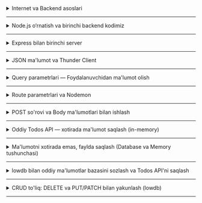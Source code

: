 <details>
    <summary>Internet va Backend asoslari</summary>
## 🗓️ 1-hafta — 1-dars

### 🏷️ Mavzu: **Internet va Backend asoslari**

---

### Internet qanday ishlaydi?

Internet — bu butun dunyodagi kompyuterlar bir-biri bilan bog‘lanib, ma’lumot almashadigan ulkan tarmoqdir. Siz brauzerga biror sayt manzilini kiritganda (masalan, `www.youtube.com`), sizning kompyuteringiz boshqa bir kompyuterga — **serverga** murojaat qiladi. Server degani — ma’lumot saqlanadigan va uni boshqalarga jo‘natadigan kuchli kompyuter.

Masalan:

* Siz YouTube’ga kirdingiz → brauzer YouTube serveriga “menga sahifani yubor” deb so‘rov jo‘natadi.
* Server sahifa kodi, rasm va videolarni yuboradi.
* Sizning brauzeringiz shu ma’lumotni chiroyli qilib ekranda ko‘rsatadi.

---

### Frontend va Backend

**Frontend** — foydalanuvchi ko‘radigan qism. HTML, CSS, JavaScript yordamida ishlanadi.
**Backend** — foydalanuvchi ko‘rmaydigan qism. U ma’lumotni saqlaydi, hisob-kitob qiladi va frontendga yuboradi.

Misol:

* Onlayn do‘konda mahsulotlarni ko‘rasiz (frontend).
* Ammo u mahsulotlar qayerdan keladi? Serverdagi ma’lumotlar bazasidan (backend).
* Siz buyurtma berasiz → server uni yozib qo‘yadi → keyin do‘kon xodimlari ko‘radi.

---

### So‘rov (Request) va Javob (Response)

Har safar siz biror saytga kirganingizda brauzer **so‘rov** yuboradi, server esa **javob** qaytaradi.

* **So‘rov (Request):** Brauzerning “Menga shu narsani ber” degan xabari.
* **Javob (Response):** Serverning “Mana senga so‘raganing” deb yuborgan ma’lumoti.

Masalan: siz brauzerga `https://catfact.ninja/fact` yozasiz. Server quyidagicha javob yuboradi:

```json
{
  "fact": "Mushuklar kuniga 12-16 soat uxlashadi.",
  "length": 41
}
```

Bu javob **JSON** formatida.

---

### HTTP tushunchasi

HTTP — bu brauzer va server o‘rtasida ma’lumot almashish uchun ishlatiladigan asosiy qoidalar to‘plami.

HTTP’da bir nechta turdagi so‘rovlar bor:

* **GET** — ma’lumot olish. (masalan, mahsulot ro‘yxati so‘rash)
* **POST** — yangi ma’lumot yuborish. (masalan, yangi buyurtma yuborish)
* **PUT/PATCH** — ma’lumotni yangilash. (masalan, profilingizdagi telefon raqamini o‘zgartirish)
* **DELETE** — ma’lumotni o‘chirish. (masalan, eski postni o‘chirish)

---

### JSON nima va nega kerak?

JSON — bu ma’lumotlarni internet orqali tartibli yuborish usuli. Deyarli barcha backend va frontend dasturlar bir-biri bilan JSON orqali gaplashadi.

**Oddiy misol:**

```json
{
  "ism": "Dilshod",
  "yosh": 14,
  "hobby": "futbol"
}
```

* `{}` obyekt — ichida ma’lumot bor.
* `"ism": "Dilshod"` — “ism” degan kalit va uning qiymati “Dilshod”.
* `:` belgisi kalit va qiymatni ajratadi.
* `,` belgisi bir nechta ma’lumotlarni ajratib turadi.

**Ro‘yxat (array) misoli:**

```json
[
  { "ism": "Ali", "yosh": 13 },
  { "ism": "Vali", "yosh": 12 }
]
```

`[]` — bu ro‘yxat. Ichida obyektlar bor.

---

### JSON real hayotdan misollar

1. O‘yinlardagi foydalanuvchi ma’lumoti:

```json
{
  "nickname": "ProGamer",
  "level": 5,
  "score": 3200
}
```

2. Onlayn do‘kondagi mahsulot:

```json
{
  "nomi": "Telefon",
  "brend": "Samsung",
  "narx": 2500000,
  "omborda": true
}
```

3. Maktabdagi o‘quvchilar ro‘yxati:

```json
[
  { "ism": "Aziza", "sinfi": "7A" },
  { "ism": "Sardor", "sinfi": "7A" },
  { "ism": "Lola", "sinfi": "7B" }
]
```

---

### Developer Tools yordamida ko‘rish

Har bir brauzerda **Developer Tools** (F12) degan qulaylik bor.

1. Istalgan saytga kiring.
2. F12 tugmasini bosing yoki o‘ng tugma → “Inspect”.
3. “Network” bo‘limiga kiring.
4. Sahifani yangilang (Reload).
5. Ko‘p fayllar chiqadi: HTML, CSS, JS, rasmlar, JSON ma’lumotlar.

Masalan, YouTube’da video sahifasini ochsangiz ko‘plab `GET` so‘rovlari va `200` javob kodlarini ko‘rasiz.

* **200** — hammasi joyida.
* **404** — topilmadi.
* **500** — serverda xato bor.

---

### Oddiy mashq

1. Kompyuteringizda yangi `men.json` fayli yarating.
2. Quyidagicha yozing:

```json
{
  "ism": "Sizning ismingiz",
  "yosh": 13,
  "qiziqishlar": ["Kompyuter o‘yinlari", "Futbol", "Rasm chizish"]
}
```

3. Faylni VS Code yoki brauzerda ochib ko‘ring. JSON ma’lumot qanday yozilganiga e’tibor bering.

4. Brauzerga mana bu manzilni yozing:
   `https://jsonplaceholder.typicode.com/users`
   — ko‘p ma’lumotlar chiqadi, bu haqiqiy backenddan kelgan JSON.

---

### Asosiy tushunchalar

* **Backend** — yashirin qism, ma’lumotni boshqaradi.
* **Frontend** — foydalanuvchi ko‘radigan qism.
* **Server** — backend ishlaydigan kompyuter.
* **HTTP** — brauzer va serverning aloqa tili.
* **JSON** — ma’lumotni internet orqali yuborish va olish uchun eng ko‘p ishlatiladigan format.

---

</details>

<hr>

<details>
    <summary>Node.js o‘rnatish va birinchi backend kodimiz</summary>
## 🗓️ 1-hafta — 2-dars

### 🏷️ Mavzu: **Node.js o‘rnatish va birinchi backend kodimiz**

---

### Node.js nima?

Node.js — bu **JavaScript dasturini brauzerdan tashqarida ham ishlatish imkonini beradigan platforma**.
Biz odatda JavaScript’ni faqat saytning ko‘rinadigan qismida ishlatamiz (frontend). Ammo Node.js tufayli server tarafda ham JS yozish mumkin.
Ya’ni, **bir xil til — ikkala tomonda** (frontend va backend). Shu sababli o‘rganish oson.

**Oddiy taqqoslash:**

|              | Frontend               | Backend                                      |
| ------------ | ---------------------- | -------------------------------------------- |
| Til          | JavaScript (brauzerda) | JavaScript (Node.js bilan)                   |
| Ko‘rinadimi? | Ha                     | Yo‘q                                         |
| Vazifasi     | Dizayn, interaktivlik  | Ma’lumotni saqlash, hisoblash, qayta ishlash |

---

### Node.js o‘rnatish

1. [https://nodejs.org](https://nodejs.org) saytidan **LTS (Recommended)** versiyasini yuklab oling.
2. O‘rnatish vaqtida barcha sozlamalarni standart qoldiring (Next, Next, Install).
3. O‘rnatish tugagach, **Terminal** yoki **CMD** ochib, quyidagilarni yozing:

```bash
node -v
```

Node versiyasini ko‘rsatadi (masalan `v20.11.0`).

```bash
npm -v
```

npm versiyasini ko‘rsatadi (masalan `10.2.4`).

✅ Bu Node.js va npm (Node Package Manager — Node uchun paketlar o‘rnatadigan dastur) ishlayotganini bildiradi.

---

### Node.js bilan birinchi dastur

1. Kompyuteringizda yangi papka yarating: `backend-lessons`
2. VS Code orqali shu papkani oching.
3. Yangi fayl yarating: `app.js`
4. Quyidagi kodni yozing:

```javascript
console.log("Salom, Node.js!");
```

5. Terminalda shu faylni ishga tushiring:

```bash
node app.js
```

Ekranda `Salom, Node.js!` yozuvi chiqadi.

➡️ Bu — bizning birinchi server tomondagi JavaScript ishga tushganini bildiradi.

---

### Node.js bilan oddiy hisoblash

```javascript
const a = 5;
const b = 7;
console.log("Yig‘indi:", a + b);
console.log("Ko‘paytma:", a * b);
```

`node app.js` bilan ishga tushiring. Natija terminalda chiqadi.
Bu bilan biz Node’ning oddiy JavaScript kodini qanday ishlatayotganini ko‘ramiz.

---

### Oddiy mini loyiha: shaxsiy ma’lumot

`info.js` degan fayl yarating va quyidagicha yozing:

```javascript
const ism = "Dilshod";
const yosh = 14;
const qiziqishlar = ["Futbol", "Kitob o‘qish", "Dasturlash"];

console.log("Mening ismim:", ism);
console.log("Yoshim:", yosh);
console.log("Qiziqishlarim:", qiziqishlar.join(", "));
```

Terminalda ishga tushiring:

```bash
node info.js
```

Natija:

```
Mening ismim: Dilshod
Yoshim: 14
Qiziqishlarim: Futbol, Kitob o‘qish, Dasturlash
```

---

### npm va `package.json`

npm — Node.js uchun kerakli dasturlarni (kutubxonalarni) o'rnatish imkonini beradi.
Masalan, loglarni chiroyli rangda chiqarish uchun `chalk` paketini o'rnatamiz.

1. Terminalda papka ichida quyidagini yozing:

```bash
npm init -y
```

Bu `package.json` degan fayl yaratadi — u loyiha haqida ma'lumot saqlaydi.

**Muhim:** ES Module syntaxidan foydalanish uchun `package.json` da quyidagi sozlash kerak:

```json
{
  "name": "backend-lessons",
  "version": "1.0.0",
  "type": "module",
  "description": "Backend asoslari kursi",
  "main": "server.js",
  "scripts": {
    "start": "node server.js",
    "dev": "nodemon server.js",
    "test": "echo \"Error: no test specified\" && exit 1"
  },
  "keywords": ["backend", "node", "express"],
  "author": "Sizning ismingiz",
  "license": "MIT"
}
```

Asosiy moslashuvlar:
* `"type": "module"` — ES Module syntaxini ishlatish uchun majburiy
* `scripts` — tez-tez ishlatiladigan buyruqlar (`npm start`, `npm run dev`)

2. `chalk` kutubxonasini o‘rnatamiz:

```bash
npm install chalk
```

3. `app.js` faylida quyidagilarni yozamiz:

```javascript
import chalk from 'chalk';

console.log(chalk.blue('Salom, Node.js!'));
console.log(chalk.green('Backend boshlayapmiz 🚀'));
```

4. Ishga tushiring:

```bash
node app.js
```

Endi yozuvlar rangli chiqadi.

---

### Foydali buyruqlar

* `node fayl_nomi.js` — faylni ishga tushirish.
* `npm init -y` — yangi Node loyihasini yaratish.
* `npm install kutubxona_nomi` — qo‘shimcha kutubxonalar o‘rnatish.

---

### Xulosa

* Node.js — backend yozish uchun juda qulay, chunki JavaScript tilidan foydalanamiz.
* Node.js o‘rnatib, terminal orqali dasturlarni ishga tushirishni o‘rgandik.
* npm yordamida boshqa kutubxonalarni qo‘shish mumkin.

</details>

<hr>

<details>
    <summary>Express bilan birinchi server</summary>

## 🗓️ 1-hafta — 3-dars

### 🏷️ Mavzu: **Express bilan birinchi server**

---

### 🎯 Bu darsda nima o'rganamiz?

* Express nima va nega kerak
* Birinchi serverni qanday yaratish
* Oddiy yo'llar (routes) yaratish
* Brauzerda natijalarni ko'rish

---

### Express nima va nega kerak?

Node.js bilan ham server yozish mumkin, lekin har safar ko'p kod yozish kerak bo'ladi va chalkash bo'lib ketadi.
**Express** — bu Node.js uchun yozilgan maxsus kutubxona (tayyor kodlar to'plami).
Biz undan foydalansak:

* Serverni juda tez ishga tushira olamiz.
* Turli manzillar (yo'llar) yaratib, turli ma'lumot yubora olamiz.
* Katta kodlar o'rniga bir necha qator bilan ishni boshlaymiz.

**Oddiy hayotiy misol:**
Express — bu "tayyor oshxona". O'zingiz ham oshxona qurishingiz mumkin, lekin Express borida hammasi tayyor: gaz plitasi, idish-tovoq, pichoq. Siz faqat taom tayyorlaysiz.

---

### Express o'rnatish

1. Papka ochamiz: `backend-lessons`
2. Terminalda shu papkaga kiring.
3. Node loyihasini boshlang:

```bash
npm init -y
```

4. Expressni o'rnating:

```bash
npm install express
```

✅ Endi Express loyihangizga qo'shildi.

---

### Birinchi Express server

`server.js` faylini yarating va yozing:

```javascript
import express from 'express';    // Express kutubxonasini chaqiryapmiz

const app = express();            // Server dasturini yaratdik
const PORT = 3000;                // Server ishlaydigan port

// Asosiy manzil — bu / (ildiz)
app.get('/', function(req, res) {
  res.send('Salom! Bu mening birinchi backend serverim 🚀');
});

// Serverni ishga tushiramiz
app.listen(PORT, function() {
  console.log(`Server ishga tushdi: http://localhost:${PORT}`);
});
```

Keyin terminalda ishga tushiring:

```bash
node server.js
```

Brauzerga `http://localhost:3000` kirib ko'ring.
Sizning yozgan matningiz ekranga chiqadi.

✅ **Tabriklaymiz!** Siz birinchi backend serveringizni ishga tushirdingiz!

---

### Kod qanday ishlaydi?

Keling, har bir qatorni tushunib olaylik:

1. `import express from 'express'` — Express kutubxonasini chaqiramiz
2. `const app = express()` — Serverimizni yaratamiz
3. `const PORT = 3000` — Server qaysi "eshik"da tinglashini belgilaymiz
4. `app.get('/', ...)` — Asosiy manzilga kelgan so'rovga javob beramiz
5. `res.send(...)` — Foydalanuvchiga matn yuboramiz
6. `app.listen(...)` — Serverni ishga tushiramiz

---

### **GET** tushunchasi

Biz `app.get()` ishlatdik. **GET** — bu **so'rov turi**.

* Internetda foydalanuvchi serverdan ma'lumot olish uchun **GET** so'rovi yuboradi.
* Brauzerda har safar manzil kiritganingizda aslida GET yuboriladi.

Misol:

* Siz `https://google.com` deb yozasiz → brauzer Google serveriga **GET** so'rovi yuboradi → server sahifa qaytaradi.

Express'da `app.get('/yo'l', ...)` — "kimdir shu yo'lga GET so'rovi yuborsa, nima javob beramiz?" degani.

---

### Turli yo'llar (Routes) yaratish

"Route" — bu serverdagi manzil yoki sahifa. Xuddi uyingizda turli xonalar bor kabi, serveringizda ham turli yo'llar bo'ladi.

Keling, yana 2 ta yo'l qo'shamiz:

```javascript
import express from 'express';
const app = express();
const PORT = 3000;

// 1-yo'l: Asosiy sahifa
app.get('/', function(req, res) {
  res.send('Salom! Bu asosiy sahifa 🏠');
});

// 2-yo'l: Haqida sahifa
app.get('/about', function(req, res) {
  res.send('Bu — sayt haqida ma'lumot 📖');
});

// 3-yo'l: Kontakt sahifa
app.get('/contact', function(req, res) {
  res.send('Biz bilan bog\'lanish: contact@example.com 📧');
});

app.listen(PORT, function() {
  console.log(`Server ishga tushdi: http://localhost:${PORT}`);
});
```

Endi brauzerda sinab ko'ring:
* `http://localhost:3000/` → "Salom! Bu asosiy sahifa 🏠"
* `http://localhost:3000/about` → "Bu — sayt haqida ma'lumot 📖"
* `http://localhost:3000/contact` → "Biz bilan bog'lanish: ..."

---

### 🎮 Amaliy mashqlar

**1-mashq:** `/hello` degan yo'l yarating

```javascript
app.get('/hello', function(req, res) {
  res.send('Salom, dunyo! 🌍');
});
```

**2-mashq:** `/time` degan yo'l yarating, u hozirgi vaqtni ko'rsatsin

```javascript
app.get('/time', function(req, res) {
  const hozir = new Date();
  res.send(`Hozirgi vaqt: ${hozir.toLocaleTimeString()}`);
});
```

**3-mashq:** `/hobby` degan yo'l yarating, o'zingizning sevimli mashg'ulotingizni yozing

```javascript
app.get('/hobby', function(req, res) {
  res.send('Mening sevimli mashg\'ulotim: dasturlash 💻');
});
```

---

### Kodni yangilash va sinash

Hozir server kodini o'zgartirganda, uni qayta ishga tushirish kerak:

1. Terminalda **CTRL + C** ni bosing (serverni to'xtatish)
2. Yana `node server.js` yozing (qayta ishga tushirish)
3. Brauzerda sahifani yangilang (Refresh/F5)

> Keyingi darsda biz buni avtomatik qilishni o'rganamiz!

---

### 🌟 Ajoyib loyiha: O'zingiz haqingizda mini-sayt

Keling, barcha bilimlaringizni birlashtirgan holda kichik loyiha yarataylik:

```javascript
import express from 'express';
const app = express();
const PORT = 3000;

app.get('/', function(req, res) {
  res.send('<h1>Mening Mini Saytim 🌟</h1><p>Bosh sahifaga xush kelibsiz!</p>');
});

app.get('/about', function(req, res) {
  res.send('<h1>Men haqimda 👤</h1><p>Ismim: [sizning ismingiz]</p><p>Yoshim: 14</p>');
});

app.get('/hobbies', function(req, res) {
  res.send('<h1>Qiziqishlarim 🎯</h1><ul><li>Dasturlash</li><li>Futbol</li><li>Kitob o\'qish</li></ul>');
});

app.get('/contact', function(req, res) {
  res.send('<h1>Bog\'lanish 📞</h1><p>Email: sizning@email.com</p>');
});

app.listen(PORT, function() {
  console.log(`🚀 Mini saytingiz tayyor: http://localhost:${PORT}`);
});
```

**Topshiriq:** Yuqoridagi kodga o'zingiz haqingizdagi ma'lumotlarni qo'ying va ishga tushiring!

---

### Asosiy tushunchalar

* **Express** — serverni tez va oson yaratishga yordam beradi.
* **GET** — ma'lumot so'rash uchun ishlatiladi.
* **Route (yo'l)** — serverdagi manzillar (masalan `/`, `/about`, `/contact`).
* **res.send()** — foydalanuvchiga matn yoki HTML yuboradi.
* **PORT** — server qaysi "eshik"da ishlashi kerak (odatda 3000).

---

### 🏆 Nima o'rgandik?

✅ Express'ni o'rnatdik va ishlatdik
✅ Birinchi serverimizni yaratdik
✅ Bir nechta yo'llar (routes) yaratdik
✅ Brauzerda natijalarni ko'rdik
✅ Kichik loyiha yasadik

**Keyingi darsda:** Serverdan JSON ma'lumot yuborish va Thunder Client bilan ishlashni o'rganamiz! 🎯

---

</details>

<hr>

<details>
    <summary>JSON ma'lumot va Thunder Client</summary>

## 🗓️ 2-hafta — 1-dars

### 🏷️ Mavzu: **JSON ma'lumot va Thunder Client**

---

### 🎯 Bu darsda nima o'rganamiz?

* JSON nima va nega kerak
* `res.json()` va `res.send()` farqi
* Thunder Client'ni qanday ishlatish
* API test qilish

---

### JSON nima? (Qisqa takrorlash)

Birinchi darsda biz JSON haqida bilib olgan edik. Keling, yana bir bor eslaymiz:

**JSON** — bu ma'lumotlarni internet orqali yuborishning eng qulay usuli.

```json
{
  "ism": "Ali",
  "yosh": 14,
  "hobby": "futbol"
}
```

Bu — bitta **obyekt**. Ichida 3 ta ma'lumot bor: ism, yosh va hobby.

---

### res.send() vs res.json()

Oldingi darsda biz `res.send()` ishlatgan edik. Endi yangi narsa o'rganamiz: `res.json()`

**Farq qanday?**

```javascript
// res.send() — oddiy matn yuboradi
app.get('/hello', function(req, res) {
  res.send('Salom, dunyo!');
});

// res.json() — JSON formatda ma'lumot yuboradi
app.get('/user', function(req, res) {
  res.json({
    ism: 'Ali',
    yosh: 14,
    hobby: 'futbol'
  });
});
```

**Qachon qaysi birini ishlatamiz?**
* `res.send()` → oddiy matn yoki HTML uchun
* `res.json()` → ma'lumotlar (obyekt, array) uchun ✅

---

### Birinchi JSON API'miz

Keling, kitoblar ro'yxatini qaytaradigan API yarataylik:

```javascript
import express from 'express';
const app = express();
const PORT = 3000;

// Bitta kitob haqida ma'lumot
app.get('/kitob', function(req, res) {
  res.json({
    nomi: 'Alpomish',
    muallif: 'Xalq og\'zaki ijodi',
    sahifalar: 120,
    til: 'O\'zbek'
  });
});

// Bir nechta kitoblar ro'yxati
app.get('/kitoblar', function(req, res) {
  res.json([
    { nomi: 'Alpomish', muallif: 'Xalq og\'zaki ijodi' },
    { nomi: 'Ufq', muallif: 'Odil Yoqubov' },
    { nomi: 'Kecha va Kunduz', muallif: 'Cho\'lpon' }
  ]);
});

app.listen(PORT, function() {
  console.log(`Server: http://localhost:${PORT}`);
});
```

Brauzerda sinab ko'ring:
* `http://localhost:3000/kitob` → bitta kitob ma'lumoti
* `http://localhost:3000/kitoblar` → kitoblar ro'yxati

---

### Thunder Client nima?

Brauzer faqat **GET** so'rovlarini yuborishi mumkin. Lekin biz keyinroq **POST**, **DELETE** va boshqa so'rovlarni ham yuborishimiz kerak bo'ladi.

**Thunder Client** — bu VS Code ichidagi maxsus vosita. U bizga:
* Har xil turdagi so'rovlar yuborish imkonini beradi
* JSON ma'lumot yuborish va olish oson
* Natijalarni chiroyli ko'rish mumkin

**Oddiy misol:**
Thunder Client — bu pochta bo'limi. Siz server uchun xat (so'rov) yozasiz va serverdan javob olasiz.

---

### Thunder Client o'rnatish

1. VS Code'ni oching
2. Chap tomonda **Extensions** (pazl belgisi) ni bosing
3. Qidiruv qismiga **Thunder Client** yozing
4. **Install** tugmasini bosing
5. Chap tomonda yangi chaqmoqcha 雷 belgisi paydo bo'ladi

✅ Tayyor! Endi ishlatishimiz mumkin.

---

### Thunder Client bilan birinchi test

**1-qadam:** Server ishga tushirilganiga ishonch hosil qiling

```bash
node server.js
```

**2-qadam:** Thunder Client'ni oching
* Chap tomonda **Thunder Client** belgisini bosing
* **New Request** tugmasini bosing

**3-qadam:** So'rov yuboring
* **Method:** GET (default bo'ladi)
* **URL:** `http://localhost:3000/kitoblar`
* **Send** tugmasini bosing

✅ Natija: Kitoblar ro'yxati JSON formatda chiqadi!

---

### 🎮 Amaliy mashqlar

**Mashq 1:** O'yinlar API'si yarating

```javascript
app.get('/oyinlar', function(req, res) {
  res.json([
    { nomi: 'Minecraft', janr: 'Sandbox', yil: 2011 },
    { nomi: 'FIFA 24', janr: 'Sport', yil: 2023 },
    { nomi: 'GTA 5', janr: 'Action', yil: 2013 }
  ]);
});
```

Thunder Client orqali test qiling!

**Mashq 2:** Meva-cheva API'si

```javascript
app.get('/mevalar', function(req, res) {
  res.json([
    { nomi: 'Olma', rang: 'qizil', narx: 5000 },
    { nomi: 'Banan', rang: 'sariq', narx: 8000 },
    { nomi: 'Uzum', rang: 'yashil', narx: 15000 }
  ]);
});
```

**Mashq 3:** O'zingiz haqingizda API

```javascript
app.get('/men', function(req, res) {
  res.json({
    ism: 'Sizning ismingiz',
    yosh: 14,
    maktab: '12-maktab',
    sevimli_fan: 'Informatika',
    qiziqishlar: ['Dasturlash', 'Futbol', 'Rasm chizish']
  });
});
```

---

### Foydali maslahat 💡

**Brauzerdagi natijani chiroyliroq ko'rish:**

Brauzerga maxsus extension o'rnatish mumkin:
* Chrome: **JSON Formatter**
* Firefox: **JSON Lite**

Yoki shunchaki Thunder Client ishlatishingiz mumkin — u avtomatik chiroyli ko'rsatadi!

---

### Asosiy tushunchalar

* **JSON** — ma'lumotlarni internet orqali yuborishning standart usuli
* **res.json()** — JSON formatda javob yuboradi
* **res.send()** — oddiy matn yuboradi
* **Thunder Client** — VS Code ichidagi API test qilish vositasi
* **Array** — bir nechta obyektlar ro'yxati `[{}, {}]`
* **Obyekt** — ma'lumotlar to'plami `{ kalit: qiymat }`

---

### 🏆 Nima o'rgandik?

✅ JSON formatda ma'lumot yuborishni
✅ res.json() va res.send() farqini
✅ Thunder Client'ni o'rnatishni va ishlatishni
✅ API'larni test qilishni
✅ Array va obyekt bilan ishlashni

**Keyingi darsda:** Query parametrlari bilan ishlashni o'rganamiz — foydalanuvchi serverga ma'lumot yuborishi! 🎯

---

</details>

<hr>

<details>
    <summary>Query parametrlari — Foydalanuvchidan ma'lumot olish</summary>

## 🗓️ 2-hafta — 2-dars

### 🏷️ Mavzu: **Query parametrlari — Foydalanuvchidan ma'lumot olish**

---

### 🎯 Bu darsda nima o'rganamiz?

* Query parametrlari nima
* URL orqali ma'lumot qanday yuboriladi
* `req.query` bilan ishlash
* Dinamik javoblar yaratish

---

### Query nima?

**Query** — bu URL oxiriga qo'shiladigan qo'shimcha ma'lumot.

Misol:
```
http://localhost:3000/salom?ism=Ali
```

Bu yerda:
* `?` — query qismi boshlanadi
* `ism` — kalit (key)
* `Ali` — qiymat (value)

**Real hayotdan misol:**
YouTube'da video qidirganingizda:
```
https://www.youtube.com/results?search_query=javascript
```

`search_query=javascript` — bu query parametri!

---

### Birinchi query parametrimiz

Keling, salomlashadigan API yarataylik:

```javascript
import express from 'express';
const app = express();
const PORT = 3000;

app.get('/salom', function(req, res) {
  const ism = req.query.ism;  // URL dan "ism" ni olamiz
  res.send(`Salom, ${ism}!`);
});

app.listen(PORT, function() {
  console.log(`Server: http://localhost:${PORT}`);
});
```

**Sinab ko'ramiz:**
* `http://localhost:3000/salom?ism=Ali` → "Salom, Ali!"
* `http://localhost:3000/salom?ism=Aziza` → "Salom, Aziza!"
* `http://localhost:3000/salom?ism=Sardor` → "Salom, Sardor!"

🎉 Ajoyib! Endi serverimiz foydalanuvchi yuborgan ma'lumotga javob beradi!

---

### Xavfsizlik: Default qiymat berish

Agar foydalanuvchi ism yubormasa nima bo'ladi?

```
http://localhost:3000/salom
```

Javob: "Salom, undefined!" — bu yaxshi emas! 😕

**Yechim:** Default (zaxira) qiymat beramiz:

```javascript
app.get('/salom', function(req, res) {
  const ism = req.query.ism || 'mehmon';  // ism bo'lmasa "mehmon" deb oladi
  res.send(`Salom, ${ism}!`);
});
```

Endi:
* `http://localhost:3000/salom?ism=Ali` → "Salom, Ali!"
* `http://localhost:3000/salom` → "Salom, mehmon!"

✅ Yaxshi! Endi xatolik chiqmaydi.

---

### Bir nechta query parametrlari

Bir vaqtning o'zida bir nechta ma'lumot yuborish mumkin:

```javascript
app.get('/info', function(req, res) {
  const ism = req.query.ism || 'Noma\'lum';
  const yosh = req.query.yosh || 'Noma\'lum';
  const shahar = req.query.shahar || 'Noma\'lum';
  
  res.json({
    ism: ism,
    yosh: yosh,
    shahar: shahar,
    xabar: `${ism} ${yosh} yoshda, ${shahar}dan`
  });
});
```

**Sinab ko'ring:**
```
http://localhost:3000/info?ism=Ali&yosh=14&shahar=Toshkent
```

Natija:
```json
{
  "ism": "Ali",
  "yosh": "14",
  "shahar": "Toshkent",
  "xabar": "Ali 14 yoshda, Toshkentdan"
}
```

**E'tibor bering:** Bir nechta parametrni `&` belgisi bilan ajratamiz:
* 1-parametr: `?ism=Ali`
* 2-parametr: `&yosh=14`
* 3-parametr: `&shahar=Toshkent`

---

### Qidiruv API'si yaratamiz

Real loyihalarning ko'pida qidiruv bor. Keling, oddiy qidiruv API'si yarataylik:

```javascript
// Kitoblar ro'yxati (xotir ichida)
const kitoblar = [
  { id: 1, nomi: 'Alpomish', muallif: 'Xalq og\'zaki ijodi' },
  { id: 2, nomi: 'Ufq', muallif: 'Odil Yoqubov' },
  { id: 3, nomi: 'Kecha va Kunduz', muallif: 'Cho\'lpon' },
  { id: 4, nomi: 'O\'tkan kunlar', muallif: 'Abdulla Qodiriy' }
];

app.get('/qidiruv', function(req, res) {
  const qidiruv = req.query.q || '';  // ?q=Ufq
  
  if (qidiruv === '') {
    return res.json({ xabar: 'Qidiruv so\'zi kiriting', misol: '/qidiruv?q=Ufq' });
  }
  
  // Qidirish (oddiy usul - to'liq mos kelishi kerak)
  const natija = kitoblar.filter(function(kitob) {
    return kitob.nomi.toLowerCase().includes(qidiruv.toLowerCase());
  });
  
  res.json({
    qidiruv_sozi: qidiruv,
    topildi: natija.length,
    kitoblar: natija
  });
});
```

**Sinab ko'ring:**
* `http://localhost:3000/qidiruv?q=Ufq`
* `http://localhost:3000/qidiruv?q=kun`
* `http://localhost:3000/qidiruv?q=Alpomish`

---

### 🎮 Amaliy mashqlar

**Mashq 1:** Kalkulyator API

```javascript
app.get('/hisob', function(req, res) {
  const a = Number(req.query.a) || 0;
  const b = Number(req.query.b) || 0;
  
  res.json({
    a: a,
    b: b,
    yigindi: a + b,
    ayirma: a - b,
    kopaytma: a * b,
    bolish: a / b
  });
});
```

Test: `http://localhost:3000/hisob?a=10&b=5`

**Mashq 2:** Tug'ilgan yildan yoshni hisoblash

```javascript
app.get('/yosh', function(req, res) {
  const tugilgan_yil = Number(req.query.yil);
  const hozirgi_yil = new Date().getFullYear();
  const yosh = hozirgi_yil - tugilgan_yil;
  
  res.json({
    tugilgan_yil: tugilgan_yil,
    hozirgi_yil: hozirgi_yil,
    yosh: yosh,
    xabar: `Siz ${yosh} yoshdasiz`
  });
});
```

Test: `http://localhost:3000/yosh?yil=2010`

**Mashq 3:** Salomlashish tili

```javascript
app.get('/hi', function(req, res) {
  const til = req.query.til || 'uz';
  const ism = req.query.ism || 'Do\'stim';
  
  const salomlar = {
    uz: 'Salom',
    en: 'Hello',
    ru: 'Привет',
    tr: 'Merhaba'
  };
  
  const salom = salomlar[til] || 'Salom';
  
  res.send(`${salom}, ${ism}!`);
});
```

Test:
* `http://localhost:3000/hi?ism=Ali&til=en`
* `http://localhost:3000/hi?ism=Aziza&til=tr`

---

### Thunder Client bilan test qilish

1. Thunder Client'ni oching
2. **New Request** → GET
3. URL yozing: `http://localhost:3000/salom?ism=Ali`
4. Send bosing
5. Query parametrlarini o'zgartiring va yana sinang

**Maslahat:** Thunder Client'da "Query" bo'limi bor — u yerda parametrlarni qulay yozish mumkin!

---

### Asosiy tushunchalar

* **Query** — URL oxiridagi qo'shimcha ma'lumot (`?kalit=qiymat`)
* **req.query** — query parametrlarini olish uchun ishlatiladi
* **Default qiymat** — `|| 'zaxira'` bilan xatoliklardan himoyalanamiz
* **Bir nechta parametr** — `&` belgisi bilan ajratiladi
* **Dinamik javob** — foydalanuvchi yuborgan ma'lumotga qarab javob o'zgaradi

---

### 🏆 Nima o'rgandik?

✅ Query parametrlari nima ekanligini
✅ req.query orqali ma'lumot olishni
✅ Default qiymatlar berishni
✅ Bir nechta parametr bilan ishlashni
✅ Qidiruv API'si yaratishni
✅ Dinamik javoblar qaytarishni

**Keyingi darsda:** Route parametrlari (:id) va Nodemon'ni o'rganamiz! 🚀

---

</details>

<hr>

<details>
    <summary>Route parametrlari va Nodemon</summary>

## 🗓️ 2-hafta — 3-dars

### 🏷️ Mavzu: **Route parametrlari va Nodemon**

---

### 🎯 Bu darsda nima o'rganamiz?

* Route parametrlari (params) nima
* Query va Params farqi
* `:id` bilan ishlash
* Nodemon o'rnatish va ishlatish

---

### Route parametrlari (Params) nima?

**Params** — bu URL'ning o'zida joylashgan ma'lumot.

**Query:**
```
http://localhost:3000/user?id=5
```

**Params:**
```
http://localhost:3000/user/5
```

Ikkalasi ham `5` raqamini yuboradi, lekin **params** yanada chiroyli va tushunarli! ✨

---

### Birinchi params API'miz

```javascript
import express from 'express';
const app = express();
const PORT = 3000;

app.get('/user/:id', function(req, res) {
  const id = req.params.id;  // URL dan ID ni olamiz
  res.send(`Siz ${id}-raqamli foydalanuvchini so'radingiz`);
});

app.listen(PORT, function() {
  console.log(`Server: http://localhost:${PORT}`);
});
```

**Sinab ko'ring:**
* `http://localhost:3000/user/1` → "Siz 1-raqamli foydalanuvchini so'radingiz"
* `http://localhost:3000/user/42` → "Siz 42-raqamli foydalanuvchini so'radingiz"
* `http://localhost:3000/user/999` → "Siz 999-raqamli foydalanuvchini so'radingiz"

**E'tibor bering:** `:id` — bu o'zgaruvchi. Siz uni `:raqam`, `:user_id` yoki boshqa nom bilan ham yozishingiz mumkin.

---

### Real ma'lumot bilan ishlash

Keling, kitoblar ro'yxatidan bitta kitobni ID bo'yicha oladigan API yarataylik:

```javascript
// Kitoblar ro'yxati
const kitoblar = [
  { id: 1, nomi: 'Alpomish', sahifa: 120, yil: 1980 },
  { id: 2, nomi: 'Ufq', sahifa: 200, yil: 1974 },
  { id: 3, nomi: 'Kecha va Kunduz', sahifa: 180, yil: 1936 },
  { id: 4, nomi: 'O\'tkan kunlar', sahifa: 350, yil: 1925 }
];

// Barcha kitoblar
app.get('/kitoblar', function(req, res) {
  res.json(kitoblar);
});

// Bitta kitob (ID bo'yicha)
app.get('/kitoblar/:id', function(req, res) {
  const id = Number(req.params.id);  // ID ni raqamga aylantiramiz
  
  const kitob = kitoblar.find(function(k) {
    return k.id === id;
  });
  
  if (kitob) {
    res.json(kitob);
  } else {
    res.status(404).json({ xato: 'Kitob topilmadi' });
  }
});
```

**Sinab ko'ring:**
* `http://localhost:3000/kitoblar` → Barcha kitoblar
* `http://localhost:3000/kitoblar/1` → Alpomish
* `http://localhost:3000/kitoblar/3` → Kecha va Kunduz
* `http://localhost:3000/kitoblar/999` → Xato: Kitob topilmadi

---

### Bir nechta params

Bir vaqtda bir nechta params ishlatish mumkin:

```javascript
app.get('/sinf/:sinf_raqami/oquvchi/:id', function(req, res) {
  const sinf = req.params.sinf_raqami;
  const id = req.params.id;
  
  res.json({
    sinf: sinf,
    oquvchi_id: id,
    xabar: `${sinf}-sinf, ${id}-raqamli o'quvchi`
  });
});
```

Test: `http://localhost:3000/sinf/7A/oquvchi/15`

---

### Query va Params farqi

| Taqqoslash | Query | Params |
|------------|-------|--------|
| Ko'rinishi | `/search?q=Alpomish` | `/kitoblar/5` |
| Majburiymi? | Yo'q (ixtiyoriy) | Ha (yo'l tarkibi) |
| Qachon ishlatiladi? | Qidiruv, filtr, opsiyalar | Aniq element, ID |
| Misol | YouTube qidiruv | Instagram profil |

**Oddiy qoida:**
* **Params** → aniq biror narsani olish (`/user/5`, `/post/42`)
* **Query** → qo'shimcha sozlamalar (`/search?q=...&limit=10`)

---

### Nodemon — Avtomatik restart

Hozir biz kodni har safar o'zgartirganda serverni to'xtatib, qayta ishga tushirishimiz kerak. Bu noqulay! 😓

**Nodemon** — serverni avtomatik qayta ishga tushiradigan dastur.

### Nodemon o'rnatish

```bash
npm install --save-dev nodemon
```

✅ `--save-dev` — bu dasturni faqat development (dastur yozish) paytida ishlatamiz

### package.json da sozlash

`package.json` faylini oching va `"scripts"` qismiga qo'shing:

```json
{
  "scripts": {
    "start": "nodemon server.js",
    "test": "echo \"Error: no test specified\" && exit 1"
  }
}
```

### Ishga tushirish

Endi odatdagi `node server.js` o'rniga:

```bash
npm start
```

✅ **Ajoyib!** Endi kodni saqlash bilan server avtomatik yangilanadi! 🎉

**Terminalda ko'rishingiz mumkin:**
```
[nodemon] 2.0.20
[nodemon] watching path(s): *.*
[nodemon] watching extensions: js
[nodemon] starting `node server.js`
Server: http://localhost:3000
```

Kodni o'zgartirib saqlaganda:
```
[nodemon] restarting due to changes...
[nodemon] starting `node server.js`
Server: http://localhost:3000
```

---

### 🎮 Amaliy mashqlar

**Mashq 1:** Matematika jadvallar

```javascript
app.get('/jadval/:son', function(req, res) {
  const son = Number(req.params.son);
  const jadval = [];
  
  for (let i = 1; i <= 10; i++) {
    jadval.push(`${son} x ${i} = ${son * i}`);
  }
  
  res.json({
    son: son,
    jadval: jadval
  });
});
```

Test: `http://localhost:3000/jadval/7`

**Mashq 2:** Sport komandalar

```javascript
const jamoalar = [
  { id: 1, nomi: 'Real Madrid', mamlakat: 'Ispaniya', yil: 1902 },
  { id: 2, nomi: 'Barcelona', mamlakat: 'Ispaniya', yil: 1899 },
  { id: 3, nomi: 'Manchester United', mamlakat: 'Angliya', yil: 1878 }
];

app.get('/jamoa/:id', function(req, res) {
  const id = Number(req.params.id);
  const jamoa = jamoalar.find(function(j) {
    return j.id === id;
  });
  
  if (jamoa) {
    res.json(jamoa);
  } else {
    res.json({ xato: 'Jamoa topilmadi' });
  }
});
```

**Mashq 3:** Query va Params birga

```javascript
app.get('/jamoa/:id/oyinchilar', function(req, res) {
  const id = req.params.id;
  const limit = req.query.limit || 10;  // ?limit=5
  
  res.json({
    jamoa_id: id,
    oyinchilar_soni: limit,
    xabar: `${id}-jamoa, ${limit} ta o'yinchi`
  });
});
```

Test: `http://localhost:3000/jamoa/5/oyinchilar?limit=20`

---

### Asosiy tushunchalar

* **Params** — URL'ning o'zi ichidagi o'zgaruvchi (`/user/:id`)
* **req.params** — params'larni olish
* **`:id`** — params nomi (o'zingiz ixtiyoriy nom berishingiz mumkin)
* **Nodemon** — kodni avtomatik qayta ishga tushiradi
* **npm start** — nodemon bilan serverni ishga tushirish
* **Params + Query** — ikkalasini birga ishlatish mumkin

---

### 🏆 Nima o'rgandik?

✅ Route parametrlari (params) bilan ishlashni
✅ Query va Params farqini
✅ ID bo'yicha element olishni
✅ Nodemon'ni o'rnatish va sozlashni
✅ Avtomatik restart'ni yoqishni
✅ Real ma'lumotlar bilan ishlashni

**Keyingi hafta:** POST so'rovlar va ma'lumot yuborishni o'rganamiz! 🚀

---

</details>

<hr>




<details>
    <summary>POST so'rovi va Body ma'lumotlari bilan ishlash</summary>

## 🗓️ 3-hafta — 1-dars

### 🏷️ Mavzu: **POST so'rovi va Body ma'lumotlari bilan ishlash**

---

### 🎯 Bu darsda nima o'rganamiz?

* POST so'rovi nima
* GET va POST farqi
* Body orqali ma'lumot yuborish
* express.json() middleware
* Thunder Client bilan POST test qilish

---

### POST nima?

Avvalgi darslarda biz **GET** so'rovlarini ishlatdik — foydalanuvchi serverdan ma'lumot so'raydi.
**POST** esa buning aksi: foydalanuvchi serverga yangi ma'lumot yuboradi.

* **GET** — ma'lumot olish uchun 📥
* **POST** — ma'lumot yuborish uchun 📤

**Real hayotdan misollar:**

* Telegramda xabar yuborish → POST
* Instagramda rasm yuklash → POST
* Onlayn do'konda yangi buyurtma qilish → POST
* YouTube'ga comment yozish → POST
* Gmail'da email yuborish → POST

---

### GET va POST farqi

|                    | GET                                     | POST                                             |
| ------------------ | --------------------------------------- | ------------------------------------------------ |
| Qayerda ko‘rinadi  | Ma’lumot URL’da ko‘rinadi (`?name=Ali`) | Ma’lumot yashirin (URL’da ko‘rinmaydi)           |
| Qachon ishlatiladi | O‘qish, qidirish, ko‘rish               | Yuborish, saqlash, ro‘yxatdan o‘tish             |
| Ma’lumot hajmi     | Kichik bo‘lishi kerak                   | Ko‘p va katta bo‘lishi mumkin (matn, rasm, fayl) |

---

### POST bilan JSON yuborish

Foydalanuvchi serverga ma'lumot yuborayotganida uni **body** ichiga joylaydi.

**Body nima?**
Body — bu so'rovning ichidagi ma'lumotlar bo'limi. Xuddi konvert ichidagi xat kabi!

**Oddiy misol:**
* GET so'rov — "Menga ma'lumot ber" degan bo'sh konvert 📭
* POST so'rov — "Mana ma'lumot, saqlang" degan to'liq konvert 📬

Bizning server POST ma'lumotni tushunishi uchun Express'da maxsus sozlash kerak:

```javascript
app.use(express.json());
```

Bu qator serverga kelayotgan JSON ma'lumotni o'qib olish imkonini beradi.

**Muhim:** Bu qatorni **app.post() dan oldin** yozish kerak!

---

### Amaliy misol: `/feedback` API

1. `server.js` faylida quyidagilarni yozamiz:

```javascript
import express from 'express';
const app = express();
const PORT = 3000;

// JSON body ma’lumotni o‘qish uchun sozlash
app.use(express.json());

app.post('/feedback', function(req, res) {
  const data = req.body; // foydalanuvchi yuborgan JSON ma'lumot
  console.log(data);     // Terminalga ko'ramiz

  res.json({
    status: 'success',
    message: `Xabaringiz qabul qilindi: "${data.message}"`
  });
});

app.listen(PORT, function() {
  console.log(`Server http://localhost:${PORT} da ishlayapti`);
});
```

✅ Bu yerda:

* `app.use(express.json())` — POST orqali kelgan JSON’ni avtomatik o‘qib beradi.
* `req.body` — foydalanuvchi yuborgan ma’lumotlar.

---

### Thunder Client bilan test qilish

1. Thunder Client oching → **New Request** bosing.
2. Method: **POST**
3. URL: `http://localhost:3000/feedback`
4. **Body** bo‘limiga o‘ting → JSON formatini tanlang.
5. Quyidagicha yozing:

```json
{
  "message": "Backend juda qiziq ekan!"
}
```

6. **Send** tugmasini bosing.

✅ Natija:

```json
{
  "status": "success",
  "message": "Xabaringiz qabul qilindi: \"Backend juda qiziq ekan!\""
}
```

Terminalda esa quyidagiga o‘xshash chiqadi:

```bash
{ message: 'Backend juda qiziq ekan!' }
```

---

### Xatolikdan himoyalanish

Agar foydalanuvchi bo‘sh ma’lumot yuborsa, biz unga xatolik qaytaramiz.

```javascript
app.post('/feedback', function(req, res) {
  const { message } = req.body;

  if (!message) {
    return res.status(400).json({
      status: 'error',
      message: 'Xabar yuborilmadi!'
    });
  }

  res.json({
    status: 'success',
    message: `Xabaringiz qabul qilindi: "${message}"`
  });
});
```

Thunder Client orqali test qiling:

* Agar body bo‘sh bo‘lsa: `{"status":"error","message":"Xabar yuborilmadi!"}`
* To‘g‘ri ma’lumot yuborilsa: “Xabaringiz qabul qilindi …”

---

### Qo‘shimcha mashqlar

1. `/register` route yarating:

```json
{
  "ism": "Ali",
  "email": "ali@gmail.com"
}
```

Server “Xush kelibsiz, Ali!” deb javob qaytarsin.

2. `/comment` route yarating:

```json
{
  "username": "Aziza",
  "comment": "Darslar juda qiziqarli!"
}
```

Server foydalanuvchi nomi va izohini qaytarsin.

---

### Asosiy tushunchalar

* **POST** — serverga yangi ma'lumot yuborish uchun ishlatiladi.
* **Body** — POST so'rovida keladigan ma'lumotlar bo'limi.
* **`express.json()`** — serverga JSON formatdagi ma'lumotni tushuntiradi.
* **`req.body`** — foydalanuvchi yuborgan JSON'ni olish uchun ishlatiladi.
* **Validation** — kelgan ma'lumotni tekshirish (bo'sh yoki noto'g'ri emasligini)

---

### 🏆 Nima o'rgandik?

✅ POST so'rovi nima ekanligini
✅ GET va POST farqini
✅ express.json() middleware'ini
✅ req.body orqali ma'lumot olishni
✅ Thunder Client bilan POST test qilishni
✅ Validation (tekshirish) qo'shishni
✅ Status kod 400 va 201 ishlatishni

**Keyingi darsda:** Bu bilimlar bilan haqiqiy Todos API yaratamiz! 🚀

---
</details>

<hr>


<details>
    <summary>Oddiy Todos API — xotirada ma'lumot saqlash (in-memory)</summary>

## 🗓️ 3-hafta — 2-dars

### 🏷️ Mavzu: **Oddiy Todos API — xotirada ma'lumot saqlash (in-memory)**

---

### 🎯 Bu darsda nima o'rganamiz?

* Array ichida ma'lumot saqlash
* GET va POST'ni birgalikda ishlatish
* Haqiqiy API yaratish
* ID avtomatik berish
* Status kodlar (200, 201, 400)

---

### Maqsad

Oldingi darsda biz foydalanuvchi yuborgan ma'lumotni POST orqali qabul qila oldik.
Bugun esa **haqiqiy kichkina API** yasaymiz. Bu API foydalanuvchi yuborgan vazifalarni (todo'larni) xotirada saqlaydi va GET orqali ularni ko'rsatadi.

> 🎯 Bu darsdan keyin siz shunday serverga ega bo'lasiz:
>
> * `POST /todos` — yangi vazifa qo'shish
> * `GET /todos` — barcha vazifalarni ko'rish
>
> Xuddi YouTube'da videolar ro'yxati va yangi video yuklash kabi!

---

### Xotira (Memory) nima?

Hozircha biz ma’lumotni fayl yoki bazaga yozmaymiz.
**In-memory** degani — ma’lumot server ishayotgan vaqtida kompyuter xotirasida saqlanadi.
Server o‘chsa yoki qayta ishga tushsa, ma’lumot yo‘qoladi.

Bu o‘quv bosqichida oddiy va tushunarli.

---

### Boshlang‘ich kod

`server.js` faylimizni yangilaymiz:

```javascript
import express from 'express';
const app = express();
const PORT = 3000;

// JSON body o‘qish
app.use(express.json());

// TODO larni saqlash uchun bo‘sh array
let todos = [];

// Barcha TODO larni ko'rsatish
app.get('/todos', function(req, res) {
  res.json(todos);
});

// Yangi TODO qo'shish
app.post('/todos', function(req, res) {
  const { title } = req.body;

  if (!title) {
    return res.status(400).json({
      status: 'error',
      message: 'Todo sarlavhasi kerak!'
    });
  }

  const newTodo = {
    id: todos.length + 1,
    title: title,
    completed: false
  };

  todos.push(newTodo);

  res.status(201).json({
    status: 'success',
    todo: newTodo
  });
});

app.listen(PORT, function() {
  console.log(`Server ishga tushdi: http://localhost:${PORT}`);
});
```

---

### Kodni tushuntirish

* `let todos = []` — vazifalar ro‘yxati saqlanadigan bo‘sh array.
* `app.get('/todos')` — barcha vazifalarni JSON qilib qaytaradi.
* `app.post('/todos')` — yangi vazifa qabul qiladi va ro‘yxatga qo‘shadi.
* `id` — har bir vazifaga tartib raqami beramiz (length + 1).
* `completed` — vazifa bajarilgan yoki yo‘qligini bilish uchun.

---

### Thunder Client bilan sinash

#### 1. Yangi vazifa qo‘shish

* Method: POST
* URL: `http://localhost:3000/todos`
* Body → JSON format:

```json
{
  "title": "Uy vazifasini qilish"
}
```

**Natija:**

```json
{
  "status": "success",
  "todo": {
    "id": 1,
    "title": "Uy vazifasini qilish",
    "completed": false
  }
}
```

#### 2. Yana bir vazifa qo‘shamiz

```json
{
  "title": "Kitob o‘qish"
}
```

**Natija:**

```json
{
  "status": "success",
  "todo": {
    "id": 2,
    "title": "Kitob o‘qish",
    "completed": false
  }
}
```

#### 3. Barcha vazifalarni ko‘rish

* Method: GET
* URL: `http://localhost:3000/todos`

**Natija:**

```json
[
  { "id": 1, "title": "Uy vazifasini qilish", "completed": false },
  { "id": 2, "title": "Kitob o‘qish", "completed": false }
]
```

---

### 🌟 Kengaytirish: PATCH va DELETE

Endi API'mizni yanada kuchliroq qilamiz! Vazifalarni o'zgartirish va o'chirish imkoniyatini qo'shamiz.

#### PATCH — Vazifani bajarilgan/bajarilmagan qilish

Biz bajarilgan vazifalarni belgilash uchun `completed` qiymatini o'zgartirish imkoniyatini qo'shamiz:

```javascript
app.patch('/todos/:id', function(req, res) {
  const { id } = req.params;
  const todo = todos.find(function(t) {
    return t.id === parseInt(id);
  });

  if (!todo) {
    return res.status(404).json({ message: 'Todo topilmadi' });
  }

  todo.completed = !todo.completed;
  res.json({ status: 'success', todo });
});
```

* URL: `http://localhost:3000/todos/1`
* Method: PATCH

Har safar chaqirsak `completed` qiymati o‘zgaradi.

---

#### DELETE — Vazifani o'chirish

Vazifani butunlay o'chirib tashlash uchun:

```javascript
app.delete('/todos/:id', function(req, res) {
  const { id } = req.params;
  const index = todos.findIndex(function(t) {
    return t.id === parseInt(id);
  });
  
  if (index === -1) {
    return res.status(404).json({ xato: 'Todo topilmadi' });
  }
  
  const ochirilgan = todos.splice(index, 1)[0];
  res.json({ 
    xabar: 'Todo o\'chirildi', 
    todo: ochirilgan 
  });
});
```

Thunder Client'da sinab ko'ring:
* Method: **DELETE**
* URL: `http://localhost:3000/todos/1`

---

### 🎮 Qo'shimcha mashqlar

**Mashq 1:** `/count` — Vazifalar sonini ko'rsatish

```javascript
app.get('/count', function(req, res) {
  res.json({ 
    jami: todos.length,
    bajarilgan: todos.filter(function(t) { return t.completed; }).length,
    bajarilmagan: todos.filter(function(t) { return !t.completed; }).length
  });
});
```

**Mashq 2:** `/clear` — Barcha vazifalarni tozalash

```javascript
app.post('/clear', function(req, res) {
  const soni = todos.length;
  todos = [];
  res.json({ xabar: `${soni} ta vazifa o'chirildi` });
});
```

**Mashq 3:** `/completed` — Faqat bajarilgan vazifalar

```javascript
app.get('/completed', function(req, res) {
  const bajarilganlar = todos.filter(function(t) {
    return t.completed === true;
  });
  res.json(bajarilganlar);
});
```

---

### Asosiy tushunchalar

* **In-memory** — ma'lumot server xotirasida saqlanadi (o'chsa yo'qoladi).
* **GET** — saqlangan ma'lumotni olish.
* **POST** — yangi ma'lumot qo'shish.
* **PATCH** — mavjud ma'lumotni o'zgartirish.
* **DELETE** — ma'lumotni o'chirish.
* **Array** — bir nechta obyektlarni tartibli saqlash uchun.
* **Status kodlar** — 200 (OK), 201 (yaratildi), 400 (xato), 404 (topilmadi).

---

### 🏆 Nima o'rgandik?

✅ Haqiqiy API yaratishni (GET + POST)
✅ Array'da ma'lumot saqlashni
✅ PATCH va DELETE operatsiyalarini
✅ ID avtomatik berishni
✅ Xatolarni to'g'ri qaytarishni
✅ CRUD amaliyotlarini

**Keyingi hafta:** Ma'lumotni xotirada emas, faylda saqlashni o'rganamiz — server o'chsa ham ma'lumot saqlanadi! 💾

---

</details>

<hr>

<details>
    <summary>Ma'lumotni xotirada emas, faylda saqlash (Database va Memory tushunchasi)</summary>

## 🗓️ 4-hafta — 1-dars

### 🏷️ Mavzu: **Ma'lumotni xotirada emas, faylda saqlash (Database va Memory tushunchasi)**

---

### 🎯 Bu darsda nima o'rganamiz?

* Memory (xotira) nima va uning muammolari
* Database (ma'lumotlar bazasi) nima
* Nega ma'lumotni faylda saqlash kerak
* lowdb kutubxonasi bilan tanishuv
* JSON faylda ma'lumot saqlash

---

### Xotira (Memory) nima va uning cheklovlari

O‘tgan darsda biz “Todos” ma’lumotini **memory (RAM)** ichida saqladik:

```javascript
let todos = [];
```

Bu juda oddiy va tez, lekin katta muammo bor:

> **Serverni to‘xtatsak yoki kompyuterni o‘chirib yonsak, barcha ma’lumot yo‘qoladi.**

**Sababi:** RAM — vaqtinchalik xotira. Kompyuter o‘chsa, undagi hamma narsa yo‘q bo‘ladi.

💡 Oddiy misol:

* Siz daftar o‘rniga doskaga yozyapsiz. Dars tugab doska artib yuborilsa — hamma yozganlaringiz yo‘qoladi.
* Xotira ham xuddi shunday, server to‘xtaganda ma’lumot ham ketadi.

---

### Database nima?

**Database (ma’lumotlar bazasi)** — ma’lumotni saqlab qoladigan joy.
Server o‘chsa ham ma’lumot qoladi. Keyingi safar server ishga tushganda uni qayta o‘qib olish mumkin.

Oddiy ko‘rinishda database shunday ish qiladi:

1. Server yangi ma’lumot oladi (masalan, todo qo‘shish).
2. Uni faylga yoki ma’lumotlar bazasiga yozadi.
3. Keyingi safar shu fayldan yoki bazadan o‘qiydi.

---

### Hozircha JSON fayl ishlatamiz

Biz hali katta, murakkab bazalarga (MySQL, MongoDB) o‘tmaymiz.
Hozir biz uchun eng oddiy va tushunarli usul — **JSON faylga yozish**.

JSON fayl — xuddi katta daftar kabi. Server har safar ma’lumotni yozadi, biz keyin uni qayta o‘qib olamiz.

> Bu degani: endi yozgan vazifalarimiz server o‘chsa ham saqlanadi.

---

### lowdb nima?

**lowdb** — Node.js uchun oddiy kutubxona bo‘lib, u JSON faylni ma’lumotlar bazasi sifatida ishlatish imkonini beradi.

* Kod oddiy.
* Kichkina loyihalar va o‘rganish uchun juda qulay.
* Hech qanday qo‘shimcha server kerak emas.

Biz bugun lowdb’ni tanishtiramiz va keyingi darsda undan foydalana boshlaymiz.

---

### lowdb o‘rnatish

Terminalda yozing:

```bash
npm install lowdb
```

Shu bilan loyiha papkasiga lowdb qo‘shiladi.

---

### lowdb bilan ishlashga kirishish

Avval oddiy fayl yaratamiz va ichiga yozib o‘qishni ko‘ramiz.

#### 1. Fayl yaratish va yozish

`server.js` faylida:

```javascript
import { Low } from 'lowdb'
import { JSONFile } from 'lowdb/node'

const adapter = new JSONFile('db.json') // ma'lumot saqlanadigan fayl
const db = new Low(adapter, { todos: [] }) // boshlang'ich bo'sh massiv

await db.read() // db.json bor bo'lsa o'qiydi, yo'q bo'lsa yaratadi
db.data.todos.push({ id: 1, title: 'Backend o'rganish', completed: false })
await db.write() // faylga yozadi

console.log('DB ichidagi ma'lumot:', db.data)
```

Keyin terminalda ishga tushiring:

```bash
node server.js
```

✅ Loyihangiz papkasida `db.json` fayli yaratiladi va ichida quyidagi yozuv bo‘ladi:

```json
{
  "todos": [
    { "id": 1, "title": "Backend o‘rganish", "completed": false }
  ]
}
```

Bu juda muhim o‘zgarish: endi ma’lumot faylga saqlanadi va server qayta ishga tushganda ham yo‘qolmaydi.

---

### Memory va Database taqqoslash

|                    | Memory (RAM)                     | Fayl / Database (JSON yoki haqiqiy DB) |
| ------------------ | -------------------------------- | -------------------------------------- |
| Tezlik             | Juda tez                         | Biroz sekinroq                         |
| Saqlanish          | Server o‘chsa ma’lumot yo‘qoladi | Ma’lumot saqlanadi                     |
| Oddiyligi          | Juda oddiy                       | Biroz sozlash kerak                    |
| Qachon ishlatamiz? | Sinov va mashq uchun             | Haqiqiy loyihalarda                    |

---

### Amaliy mashq

1. Loyihangizda `db.json` degan bo‘sh fayl yarating:

```json
{
  "todos": []
}
```

2. `server.js` faylida lowdb’ni o‘rnating va bir nechta todo yozib saqlang.

```javascript
import { Low } from 'lowdb'
import { JSONFile } from 'lowdb/node'

const adapter = new JSONFile('db.json')
const db = new Low(adapter, { todos: [] })

await db.read()

db.data.todos.push({ id: 1, title: 'Bugungi uy vazifasi', completed: false })
db.data.todos.push({ id: 2, title: 'Sport zalga borish', completed: false })

await db.write()

console.log('Saqlangan ma’lumotlar:', db.data.todos)
```

3. Terminalda ishga tushiring:
   `node server.js`
   Keyin `db.json` faylini ochib, yozilgan ma’lumotlarni ko‘ring.

---

### Asosiy tushunchalar

* **Memory** — vaqtinchalik xotira, server to'xtasa ma'lumot yo'qoladi.
* **Database** — ma'lumotni doimiy saqlash joyi.
* **JSON fayl** — oddiy ko'rinishdagi kichik database.
* **lowdb** — JSON faylni database sifatida ishlatish uchun juda oddiy va qulay kutubxona.
* **Persistence** — ma'lumotning doimiy saqlanishi

---

### 🏆 Nima o'rgandik?

✅ Memory va Database farqini
✅ Nega ma'lumotni saqlash kerakligini
✅ lowdb kutubxonasi nima ekanligini
✅ JSON faylga ma'lumot yozish va o'qishni
✅ await db.read() va await db.write()
✅ Ma'lumot yo'qolmasligi uchun yechim

**Keyingi darsda:** Todos API'ni lowdb bilan to'liq ishlaydigan qilamiz! 💾

---
</details>

<hr>

<details>
    <summary>lowdb bilan oddiy ma'lumotlar bazasini sozlash va Todos API'ni saqlash</summary>

## 🗓️ 4-hafta — 2-dars

### 🏷️ Mavzu: **lowdb bilan oddiy ma'lumotlar bazasini sozlash va Todos API'ni saqlash**

---

### 🎯 Bu darsda nima o'rganamiz?

* lowdb'ni loyihaga ulash
* db.json fayl yaratish
* API'ni lowdb bilan ishlashga o'zgartirish
* await db.read() va await db.write()
* Doimiy saqlash (persistence)

---

### lowdb bilan ishlashni boshlash

Oldingi darsda biz **memory** va **database** farqini o'rgandik va lowdb kutubxonasini ko'rdik. Bugun esa bizning **Todos API**'mizni to'liq **db.json** fayliga ulaymiz. 

> 🎉 Eng katta o'zgarish: Endi ma'lumotlar server o'chsa ham saqlanib qoladi!

---

### 1️⃣ lowdb o‘rnatish

Agar hali o‘rnatilmagan bo‘lsa, terminalda yozing:

```bash
npm install lowdb
```

> Bu kutubxona orqali biz JSON fayl bilan oddiy database sifatida ishlay olamiz.

---

### 2️⃣ Yangi db.json fayl yaratish

Loyihangizning ichida `db.json` nomli bo‘sh fayl yarating va quyidagicha yozing:

```json
{
  "todos": []
}
```

* `"todos"` — bu bizning ro‘yxatimiz nomi.
* Hozircha bo‘sh, keyinchalik bizning API bu faylga yozadi.

---

### 3️⃣ lowdb’ni ulash va sozlash

`server.js` faylingizni yangilang:

```javascript
import express from 'express'
import { Low } from 'lowdb'
import { JSONFile } from 'lowdb/node'

const app = express()
const PORT = 3000

app.use(express.json()) // POST so‘rovlar uchun body o‘qish

// 1. lowdb adapter va db o‘rnatamiz
const adapter = new JSONFile('db.json')      // ma’lumotlar saqlanadigan fayl
const db = new Low(adapter, { todos: [] })   // boshlang‘ich ma’lumot

// 2. Fayldan ma’lumotlarni o‘qish
await db.read()

// Agar db.json bo‘sh bo‘lsa, default qiymat beramiz
db.data ||= { todos: [] }
```

✅ Endi bizning `db` o‘zgaruvchimiz orqali fayldagi ma’lumot bilan ishlashimiz mumkin.

---

### 4️⃣ GET /todos — ma’lumotni o‘qish

```javascript
app.get('/todos', function(req, res) {
  res.json(db.data.todos)
})
```

Bu orqali biz fayldagi barcha todos ro‘yxatini qaytarib beramiz.

---

### 5️⃣ POST /todos — yangi todo qo‘shish

```javascript
app.post('/todos', async function(req, res) {
  const { title } = req.body

  if (!title) {
    return res.status(400).json({ status: 'error', message: 'Todo nomi kerak!' })
  }

  const newTodo = {
    id: db.data.todos.length + 1,
    title,
    completed: false
  }

  db.data.todos.push(newTodo)  // ro'yxatga qo'shamiz
  await db.write()             // faylga yozamiz

  res.status(201).json({ status: 'success', todo: newTodo })
})
```

✅ Muhim:

* `await db.write()` — o‘zgartirishlarni faylga yozadi, shunda saqlanadi.
* `db.data.todos` — bu JSON ichidagi massiv.

---

### 6️⃣ Serverni ishga tushirish

`package.json` da agar hali bo‘lmasa:

```json
"scripts": {
  "start": "nodemon server.js"
}
```

Keyin terminalda:

```bash
npm start
```

---

### 7️⃣ Thunder Client orqali test qilish

#### A. Yangi todo qo‘shish (POST)

* Method: **POST**
* URL: `http://localhost:3000/todos`
* Body → JSON:

```json
{
  "title": "Node.js dars qilish"
}
```

Natija:

```json
{
  "status": "success",
  "todo": {
    "id": 1,
    "title": "Node.js dars qilish",
    "completed": false
  }
}
```

`db.json` faylida ham shu yozuv paydo bo‘lganini ko‘rasiz.

#### B. Yana todo qo‘shish

```json
{
  "title": "Sport zalga borish"
}
```

Natija:

```json
{
  "status": "success",
  "todo": {
    "id": 2,
    "title": "Sport zalga borish",
    "completed": false
  }
}
```

`db.json` faylida endi ikkita element bor.

#### C. Barcha todo’larni olish (GET)

* Method: **GET**
* URL: `http://localhost:3000/todos`

Natija:

```json
[
  { "id": 1, "title": "Node.js dars qilish", "completed": false },
  { "id": 2, "title": "Sport zalga borish", "completed": false }
]
```

---

### 8️⃣ Qo‘shimcha xavfsizlik

Agar foydalanuvchi bo‘sh `title` yuborsa, server 400 xato qaytaradi.
Bu yaxshi odat — foydalanuvchi noto‘g‘ri ma’lumot yuborishi mumkin.

---

### Amaliy mashqlar

1. **Delete route qo‘shing:**
   `DELETE /todos/:id` → todo’ni id bo‘yicha o‘chirib tashlash.

2. **Completed qiymatini o‘zgartirish:**
   `PATCH /todos/:id` → todo bajarilganligini o‘zgartiring.

Masalan:

```javascript
app.patch('/todos/:id', async function(req, res) {
  const { id } = req.params
  const todo = db.data.todos.find(function(t) {
    return t.id === parseInt(id)
  })

  if (!todo) return res.status(404).json({ message: 'Todo topilmadi' })

  todo.completed = !todo.completed
  await db.write()

  res.json({ status: 'success', todo })
})
```

---

### Asosiy tushunchalar

* **lowdb** — JSON faylni oddiy database sifatida ishlatadi.
* **await db.read()** — fayldan ma'lumotni o'qiydi.
* **await db.write()** — ma'lumotni faylga yozadi.
* **GET /todos** — ma'lumotlarni olish.
* **POST /todos** — yangi ma'lumot qo'shish va saqlash.
* **db.data** — fayldagi ma'lumotlarga murojaat qilish

---

### 🏆 Nima o'rgandik?

✅ lowdb'ni Express bilan birlashtirishni
✅ db.json faylini yaratish va sozlashni
✅ await db.read() va db.write() ishlatishni
✅ API'ni lowdb bilan ishlashga o'zgartirishni
✅ Ma'lumotni doimiy saqlashni
✅ Server o'chib-yonganida ham ma'lumot saqlanishini

**Keyingi darsda:** To'liq CRUD (DELETE va PUT/PATCH) qo'shamiz! 🎯

---
</details>

<hr>


<details>
    <summary>CRUD to'liq: DELETE va PUT/PATCH bilan yakunlash (lowdb)</summary>

## 🗓️ 4-hafta — 3-dars

### 🏷️ Mavzu: **CRUD to'liq: DELETE va PUT/PATCH bilan yakunlash (lowdb)**

---

### 🎯 Bu darsda nima o'rganamiz?

* DELETE operatsiyasi (o'chirish)
* PATCH operatsiyasi (qisman yangilash)
* PUT operatsiyasi (to'liq yangilash)
* To'liq CRUD API yaratish
* Thunder Client bilan test qilish

---

### CRUD nima?

**CRUD** — bu har bir API'da bo'lishi kerak bo'lgan 4 ta asosiy operatsiya:

* **C**reate — yaratish (POST)
* **R**ead — o'qish (GET)
* **U**pdate — yangilash (PUT/PATCH)
* **D**elete — o'chirish (DELETE)

Bu darsda Todos API'miz to'liq **CRUD** holatiga keladi:

* **DELETE `/todos/:id`** — todo'ni o'chirish
* **PATCH `/todos/:id`** — todo'ni qisman yangilash (masalan, `completed`ni belgilash)
* **PUT `/todos/:id`** — todo'ni to'liq yangilash

> Quyidagi kodlar oldingi darsdagi **ESM** (import) uslubiga mos: `package.json` ichida `"type": "module"` bor deb hisoblaymiz.

---

### 1) Boshlang‘ich loyiha (oldingi darsdan)

`server.js`:

```javascript
import express from 'express'
import { Low } from 'lowdb'
import { JSONFile } from 'lowdb/node'

const app = express()
const PORT = 3000

app.use(express.json())

const adapter = new JSONFile('db.json')
const db = new Low(adapter, { todos: [] })
await db.read()
db.data ||= { todos: [] }   // agar bo‘sh bo‘lsa, default

// READ: Barcha todo'lar
app.get('/todos', function(req, res) {
  res.json(db.data.todos)
})

// CREATE: Yangi todo
app.post('/todos', async function(req, res) {
  const { title } = req.body
  if (!title) {
    return res.status(400).json({ status: 'error', message: 'Todo nomi kerak!' })
  }

  const newTodo = {
    id: db.data.todos.length ? Math.max(...db.data.todos.map(function(t) { return t.id })) + 1 : 1,
    title,
    completed: false
  }

  db.data.todos.push(newTodo)
  await db.write()

  res.status(201).json({ status: 'success', todo: newTodo })
})
```

> Eslatma: `id` qiymatini **takrorlanmas** qilish uchun `Math.max(...ids)+1` usulidan foydalandik.

---

### 2) DELETE `/todos/:id` — O‘chirish

**Maqsad:** berilgan `id` bo‘yicha todo’ni topish, topilsa massivdan olib tashlash, bazaga yozish.

```javascript
// DELETE: Todo o'chirish
app.delete('/todos/:id', async function(req, res) {
  const id = Number(req.params.id)

  // noto'g'ri id yuborilsa
  if (Number.isNaN(id)) {
    return res.status(400).json({ status: 'error', message: 'Noto'g'ri ID' })
  }

  const index = db.data.todos.findIndex(function(t) {
    return t.id === id
  })

  if (index === -1) {
    return res.status(404).json({ status: 'error', message: 'Todo topilmadi' })
  }

  const [removed] = db.data.todos.splice(index, 1)
  await db.write()

  res.json({ status: 'success', removed })
})
```

**Kutilgan javob:**

```json
{
  "status": "success",
  "removed": { "id": 2, "title": "Sport zalga borish", "completed": false }
}
```

---

### 3) PATCH `/todos/:id` — `completed` ni belgilash/almashish

**Maqsad:** mavjud todo’ning faqat **bir qismini** yangilash. PATCH ko‘pincha **qisman** yangilash uchun ishlatiladi.

#### Variant A — `completed` qiymatini **toggle** (teskari) qilish:

```javascript
// PATCH: completed ni teskari qilish (true <-> false)
app.patch('/todos/:id', async function(req, res) {
  const id = Number(req.params.id)
  if (Number.isNaN(id)) {
    return res.status(400).json({ status: 'error', message: 'Noto'g'ri ID' })
  }

  const todo = db.data.todos.find(function(t) {
    return t.id === id
  })
  if (!todo) {
    return res.status(404).json({ status: 'error', message: 'Todo topilmadi' })
  }

  todo.completed = !todo.completed
  await db.write()

  res.json({ status: 'success', todo })
})
```

#### Variant B — `completed` ni **aniq qiymat**ga o‘rnatish:

```javascript
// PATCH: completed ni aniq qiymatga o'rnatish (body: { completed: true/false })
app.patch('/todos/:id/complete', async function(req, res) {
  const id = Number(req.params.id)
  const { completed } = req.body

  if (Number.isNaN(id)) {
    return res.status(400).json({ status: 'error', message: 'Noto'g'ri ID' })
  }
  if (typeof completed !== 'boolean') {
    return res.status(400).json({ status: 'error', message: 'completed true/false bo'lishi kerak' })
  }

  const todo = db.data.todos.find(function(t) {
    return t.id === id
  })
  if (!todo) {
    return res.status(404).json({ status: 'error', message: 'Todo topilmadi' })
  }

  todo.completed = completed
  await db.write()

  res.json({ status: 'success', todo })
})
```

---

### 4) PUT `/todos/:id` — to‘liq yangilash (ixtiyoriy, lekin foydali)

**PUT** odatda obyektni **to‘liq** almashtirish uchun ishlatiladi (majburiy maydonlarni qayta yuborasiz).

```javascript
// PUT: to'liq yangilash (title va completed talab qilinadi)
app.put('/todos/:id', async function(req, res) {
  const id = Number(req.params.id)
  const { title, completed } = req.body

  if (Number.isNaN(id)) {
    return res.status(400).json({ status: 'error', message: 'Noto'g'ri ID' })
  }
  if (typeof title !== 'string' || !title.trim()) {
    return res.status(400).json({ status: 'error', message: 'title talab qilinadi' })
  }
  if (typeof completed !== 'boolean') {
    return res.status(400).json({ status: 'error', message: 'completed true/false bo'lishi kerak' })
  }

  const index = db.data.todos.findIndex(function(t) {
    return t.id === id
  })
  if (index === -1) {
    return res.status(404).json({ status: 'error', message: 'Todo topilmadi' })
  }

  const updated = { id, title: title.trim(), completed }
  db.data.todos[index] = updated
  await db.write()

  res.json({ status: 'success', todo: updated })
})
```

---

### 5) Serverni ishga tushirish

```javascript
app.listen(PORT, function() {
  console.log(`Server: http://localhost:${PORT}`)
})
```

> `npm start` (agar `scripts.start = "nodemon server.js"` bo‘lsa) yoki `node server.js`.

---

## Thunder Client’da sinov ssenariylari (Activity)

**1. CREATE (POST `/todos`)**
Body (JSON):

```json
{ "title": "Matematika uy vazifasi" }
```

Kutilgan: `201 Created`, qaytishda yangi `todo`.

**2. READ (GET `/todos`)**
Kutilgan: mavjud ro‘yxat (array).

**3. UPDATE (PATCH `/todos/:id`) – toggle**
URL: `/todos/1` (Method: PATCH)
Kutilgan: `completed` qiymati teskari bo‘ladi.

**4. UPDATE (PATCH `/todos/:id/complete`) – set**
URL: `/todos/1/complete` (Method: PATCH)
Body:

```json
{ "completed": true }
```

Kutilgan: `completed: true`.

**5. UPDATE (PUT `/todos/:id`) – full replace**
URL: `/todos/1` (Method: PUT)
Body:

```json
{ "title": "Matematika uy vazifasi (yangilandi)", "completed": false }
```

**6. DELETE (DELETE `/todos/:id`)**
URL: `/todos/1` (Method: DELETE)
Kutilgan: `removed` obyekt qaytadi.
Keyin **GET `/todos`** bilan ro‘yxatdan yo‘qolganini tekshiring.

---

### Status kodlar (foydalanilayotganlari)

* **200 OK** — muvaffaqiyatli.
* **201 Created** — yangi obyekt yaratildi (POST).
* **400 Bad Request** — noto‘g‘ri ma’lumot.
* **404 Not Found** — topilmadi.

---

### Yakuniy holat

Endi sizning "Todos API"ngiz to'liq **CRUD** funksiyalariga ega:

* **POST** `/todos` — yaratish (Create)
* **GET** `/todos` — o'qish (Read)
* **PATCH/PUT** `/todos/:id` — yangilash (Update)
* **DELETE** `/todos/:id` — o'chirish (Delete)

---

### 🏆 Nima o'rgandik?

✅ To'liq CRUD operatsiyalarini
✅ DELETE so'rovi bilan ishlashni
✅ PATCH va PUT farqini
✅ Ma'lumotni faylda saqlashni
✅ Haqiqiy API yaratishni
✅ lowdb bilan professional ishlashni

**Keyingi darsda (Darslik_2.md):** Haqiqiy ma'lumotlar bazasi (SQLite) bilan ishlashni o'rganamiz! 🚀

---

### 💡 Siz allaqachon bilib olgansiz:

1. ✅ Internet va Backend qanday ishlashini
2. ✅ Node.js va npm bilan ishlashni
3. ✅ Express bilan server yaratishni
4. ✅ Routes (yo'llar) yaratishni
5. ✅ Query va Params bilan ishlashni
6. ✅ JSON formatida ma'lumot yuborishni
7. ✅ Thunder Client bilan test qilishni
8. ✅ POST orqali ma'lumot qabul qilishni
9. ✅ In-memory ma'lumot saqlashni
10. ✅ To'liq CRUD API yaratishni
11. ✅ lowdb bilan faylga ma'lumot yozishni
12. ✅ Doimiy ma'lumot saqlanishini (persistence)

**Siz endi haqiqiy backend dasturchi sifatida ishlashingiz mumkin!** 🎉👏

---

</details>

<hr>